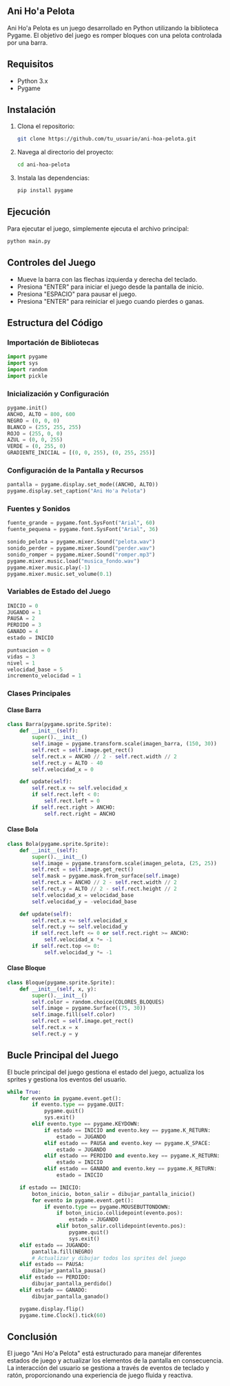 ## Ani Ho'a Pelota

Ani Ho'a Pelota es un juego desarrollado en Python utilizando la biblioteca Pygame. El objetivo del juego es romper bloques con una pelota controlada por una barra.

## Requisitos

- Python 3.x
- Pygame

## Instalación

1. Clona el repositorio:
    ```bash
    git clone https://github.com/tu_usuario/ani-hoa-pelota.git
    ```
2. Navega al directorio del proyecto:
    ```bash
    cd ani-hoa-pelota
    ```
3. Instala las dependencias:
    ```bash
    pip install pygame
    ```

## Ejecución

Para ejecutar el juego, simplemente ejecuta el archivo principal:
```bash
python main.py
```

## Controles del Juego

- Mueve la barra con las flechas izquierda y derecha del teclado.
- Presiona "ENTER" para iniciar el juego desde la pantalla de inicio.
- Presiona "ESPACIO" para pausar el juego.
- Presiona "ENTER" para reiniciar el juego cuando pierdes o ganas.

## Estructura del Código

### Importación de Bibliotecas

```python
import pygame
import sys
import random
import pickle
```

### Inicialización y Configuración

```python
pygame.init()
ANCHO, ALTO = 800, 600
NEGRO = (0, 0, 0)
BLANCO = (255, 255, 255)
ROJO = (255, 0, 0)
AZUL = (0, 0, 255)
VERDE = (0, 255, 0)
GRADIENTE_INICIAL = [(0, 0, 255), (0, 255, 255)]
```

### Configuración de la Pantalla y Recursos

```python
pantalla = pygame.display.set_mode((ANCHO, ALTO))
pygame.display.set_caption("Ani Ho'a Pelota")
```

### Fuentes y Sonidos

```python
fuente_grande = pygame.font.SysFont("Arial", 60)
fuente_pequena = pygame.font.SysFont("Arial", 36)

sonido_pelota = pygame.mixer.Sound("pelota.wav")
sonido_perder = pygame.mixer.Sound("perder.wav")
sonido_romper = pygame.mixer.Sound("romper.mp3")
pygame.mixer.music.load("musica_fondo.wav")
pygame.mixer.music.play(-1)
pygame.mixer.music.set_volume(0.1)
```

### Variables de Estado del Juego

```python
INICIO = 0
JUGANDO = 1
PAUSA = 2
PERDIDO = 3
GANADO = 4
estado = INICIO

puntuacion = 0
vidas = 3
nivel = 1
velocidad_base = 5
incremento_velocidad = 1
```

### Clases Principales

#### Clase Barra

```python
class Barra(pygame.sprite.Sprite):
    def __init__(self):
        super().__init__()
        self.image = pygame.transform.scale(imagen_barra, (150, 30))
        self.rect = self.image.get_rect()
        self.rect.x = ANCHO // 2 - self.rect.width // 2
        self.rect.y = ALTO - 40
        self.velocidad_x = 0

    def update(self):
        self.rect.x += self.velocidad_x
        if self.rect.left < 0:
            self.rect.left = 0
        if self.rect.right > ANCHO:
            self.rect.right = ANCHO
```

#### Clase Bola

```python
class Bola(pygame.sprite.Sprite):
    def __init__(self):
        super().__init__()
        self.image = pygame.transform.scale(imagen_pelota, (25, 25))
        self.rect = self.image.get_rect()
        self.mask = pygame.mask.from_surface(self.image)
        self.rect.x = ANCHO // 2 - self.rect.width // 2
        self.rect.y = ALTO // 2 - self.rect.height // 2
        self.velocidad_x = velocidad_base
        self.velocidad_y = -velocidad_base

    def update(self):
        self.rect.x += self.velocidad_x
        self.rect.y += self.velocidad_y
        if self.rect.left <= 0 or self.rect.right >= ANCHO:
            self.velocidad_x *= -1
        if self.rect.top <= 0:
            self.velocidad_y *= -1
```

#### Clase Bloque

```python
class Bloque(pygame.sprite.Sprite):
    def __init__(self, x, y):
        super().__init__()
        self.color = random.choice(COLORES_BLOQUES)
        self.image = pygame.Surface((75, 30))
        self.image.fill(self.color)
        self.rect = self.image.get_rect()
        self.rect.x = x
        self.rect.y = y
```

## Bucle Principal del Juego

El bucle principal del juego gestiona el estado del juego, actualiza los sprites y gestiona los eventos del usuario.

```python
while True:
    for evento in pygame.event.get():
        if evento.type == pygame.QUIT:
            pygame.quit()
            sys.exit()
        elif evento.type == pygame.KEYDOWN:
            if estado == INICIO and evento.key == pygame.K_RETURN:
                estado = JUGANDO
            elif estado == PAUSA and evento.key == pygame.K_SPACE:
                estado = JUGANDO
            elif estado == PERDIDO and evento.key == pygame.K_RETURN:
                estado = INICIO
            elif estado == GANADO and evento.key == pygame.K_RETURN:
                estado = INICIO

    if estado == INICIO:
        boton_inicio, boton_salir = dibujar_pantalla_inicio()
        for evento in pygame.event.get():
            if evento.type == pygame.MOUSEBUTTONDOWN:
                if boton_inicio.collidepoint(evento.pos):
                    estado = JUGANDO
                elif boton_salir.collidepoint(evento.pos):
                    pygame.quit()
                    sys.exit()
    elif estado == JUGANDO:
        pantalla.fill(NEGRO)
        # Actualizar y dibujar todos los sprites del juego
    elif estado == PAUSA:
        dibujar_pantalla_pausa()
    elif estado == PERDIDO:
        dibujar_pantalla_perdido()
    elif estado == GANADO:
        dibujar_pantalla_ganado()

    pygame.display.flip()
    pygame.time.Clock().tick(60)
```

## Conclusión

El juego "Ani Ho'a Pelota" está estructurado para manejar diferentes estados de juego y actualizar los elementos de la pantalla en consecuencia. La interacción del usuario se gestiona a través de eventos de teclado y ratón, proporcionando una experiencia de juego fluida y reactiva.
